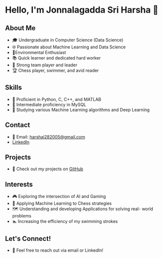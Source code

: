 # Hello, I'm Jonnalagadda Sri Harsha 👋

## About Me
- 🎓 Undergraduate in Computer Science (Data Science)
- 🌐 Passionate about Machine Learning and Data Science
- 🌲Environmental Enthusiast
- 📚 Quick learner and dedicated hard worker
- 👥 Strong team player and leader
- 🏆 Chess player, swimmer, and avid reader

## Skills
- 🐍 Proficient in Python, C, C++, and MATLAB
- 💾 Intermediate proficiency in MySQL
- 🤖 Studying various Machine Learning algorithms and Deep Learning
## Contact
- 📧 Email: harshaj282005@gmail.com
- [LinkedIn](https://www.linkedin.com/in/jonnalagadda-harsha)
## Projects
- 🚀 Check out my projects on [GitHub](https://github.com/SriHarshaJonnalagadda)
## Interests
- 🎮 Exploring the intersection of AI and Gaming
- 🎲 Applying Machine Learning to Chess strategies
- 🗺️ Understanding and developing Applications for solving real- world problems
- 🏊 Increasing the efficiency of my swimming strokes
## Let's Connect!
- 👋 Feel free to reach out via email or LinkedIn!

